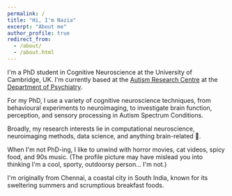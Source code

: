 ```yaml
---
permalink: /
title: "Hi, I'm Nazia"
excerpt: "About me"
author_profile: true
redirect_from: 
  - /about/
  - /about.html
---
```


I'm a PhD student in Cognitive Neuroscience at the University of Cambridge, UK. I'm currently based at the [Autism Research Centre](http://www.autismresearchcentre.com/) at the [Department of Psychiatry](https://www.psychiatry.cam.ac.uk/).

For my PhD, I use a variety of cognitive neuroscience techniques, from behavioural experiments to neuroimaging, to investigate brain function, perception, and sensory processing in Autism Spectrum Conditions. 

Broadly, my research interests lie in computational neuroscience, neuroimaging methods, data science, and anything brain-related 🧠.

When I'm not PhD-ing, I like to unwind with horror movies, cat videos, spicy food, and 90s music. (The profile picture may have mislead you into thinking I'm a cool, sporty, outdoorsy person... I'm not.)

I'm originally from Chennai, a coastal city in South India, known for its sweltering summers and scrumptious breakfast foods.
